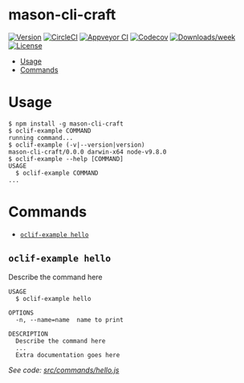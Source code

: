 mason-cli-craft
===============



[![Version](https://img.shields.io/npm/v/mason-cli-craft.svg)](https://npmjs.org/package/mason-cli-craft)
[![CircleCI](https://circleci.com/gh/codemasonhq/mason-cli-craft/tree/master.svg?style=shield)](https://circleci.com/gh/codemasonhq/mason-cli-craft/tree/master)
[![Appveyor CI](https://ci.appveyor.com/api/projects/status/github/codemasonhq/mason-cli-craft?branch=master&svg=true)](https://ci.appveyor.com/project/codemasonhq/mason-cli-craft/branch/master)
[![Codecov](https://codecov.io/gh/codemasonhq/mason-cli-craft/branch/master/graph/badge.svg)](https://codecov.io/gh/codemasonhq/mason-cli-craft)
[![Downloads/week](https://img.shields.io/npm/dw/mason-cli-craft.svg)](https://npmjs.org/package/mason-cli-craft)
[![License](https://img.shields.io/npm/l/mason-cli-craft.svg)](https://github.com/codemasonhq/mason-cli-craft/blob/master/package.json)

<!-- toc -->
* [Usage](#usage)
* [Commands](#commands)
<!-- tocstop -->
# Usage
<!-- usage -->
```sh-session
$ npm install -g mason-cli-craft
$ oclif-example COMMAND
running command...
$ oclif-example (-v|--version|version)
mason-cli-craft/0.0.0 darwin-x64 node-v9.8.0
$ oclif-example --help [COMMAND]
USAGE
  $ oclif-example COMMAND
...
```
<!-- usagestop -->
# Commands
<!-- commands -->
* [`oclif-example hello`](#oclif-example-hello)

## `oclif-example hello`

Describe the command here

```
USAGE
  $ oclif-example hello

OPTIONS
  -n, --name=name  name to print

DESCRIPTION
  Describe the command here
  ...
  Extra documentation goes here
```

_See code: [src/commands/hello.js](https://github.com/codemasonhq/mason-cli-craft/blob/v0.0.0/src/commands/hello.js)_
<!-- commandsstop -->
